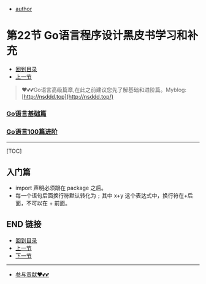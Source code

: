 + [author](https://github.com/3293172751)

# 第22节 Go语言程序设计黑皮书学习和补充

+ [回到目录](../README.md)
+ [上一节](21.md)
> ❤️💕💕Go语言高级篇章,在此之前建议您先了解基础和进阶篇。Myblog:[http://nsddd.top](http://nsddd.top/)
###  **[Go语言基础篇](https://github.com/3293172751/Block_Chain/blob/master/TOC.md)**
###  **[Go语言100篇进阶](https://github.com/3293172751/Block_Chain/blob/master/Gomd_super/README.md)**
---
[TOC]

## 入门篇

+ import 声明必须跟在 package 之后。
+ 每一个语句后面换行符默认转化为 `;` 其中 x+y 这个表达式中，换行符在+后面，不可以在 + 前面。



## END 链接
+ [回到目录](../README.md)
+ [上一节](21.md)
+ [下一节](23.md)
---
+ [参与贡献❤️💕💕](https://github.com/3293172751/Block_Chain/blob/master/Git/git-contributor.md)